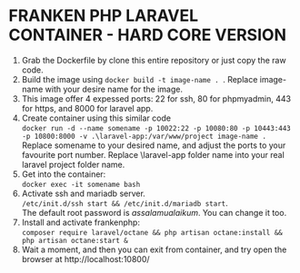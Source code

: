 # FRANKEN PHP LARAVEL CONTAINER - HARD CORE VERSION

1. Grab the Dockerfile by clone this entire repository or just copy the raw code.
2. Build the image using `docker build -t image-name . `. Replace image-name with your desire name for the image.
3. This image offer 4 expessed ports: 22 for ssh, 80 for phpmyadmin, 443 for https, and 8000 for laravel app.
4. Create container using this similar code <br> `docker run -d --name somename -p 10022:22 -p 10080:80 -p 10443:443 -p 10800:8000 -v .\laravel-app:/var/www/project image-name .` <br> Replace somename to your desired name, and adjust the ports to your favourite port number. Replace \laravel-app folder name into your real laravel project folder name.
5. Get into the container:<br> `docker exec -it somename bash`
6. Activate ssh and mariadb server.<br>`/etc/init.d/ssh start && /etc/init.d/mariadb start`. <br>The default root password is _assalamualaikum_. You can change it too.
7. Install and activate frankenphp:<br>`composer require laravel/octane && php artisan octane:install && php artisan octane:start &`
8. Wait a moment, and then you can exit from container, and try open the browser at http://localhost:10800/
